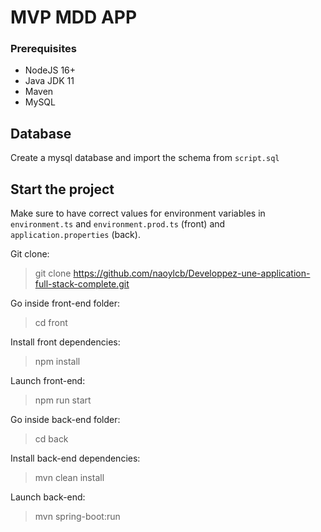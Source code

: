 # MVP MDD APP

### Prerequisites

-   NodeJS 16+
-   Java JDK 11
-   Maven
-   MySQL

## Database

Create a mysql database and import the schema from `script.sql`

## Start the project

Make sure to have correct values for environment variables in `environment.ts` and `environment.prod.ts` (front) and `application.properties` (back).

Git clone:

> git clone https://github.com/naoylcb/Developpez-une-application-full-stack-complete.git

Go inside front-end folder:

> cd front

Install front dependencies:

> npm install

Launch front-end:

> npm run start

Go inside back-end folder:

> cd back

Install back-end dependencies:

> mvn clean install

Launch back-end:

> mvn spring-boot:run
